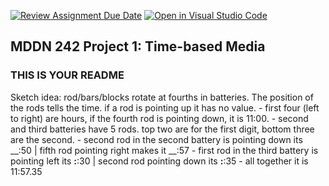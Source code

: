 [![Review Assignment Due Date](https://classroom.github.com/assets/deadline-readme-button-22041afd0340ce965d47ae6ef1cefeee28c7c493a6346c4f15d667ab976d596c.svg)](https://classroom.github.com/a/M3ipj5sV)
[![Open in Visual Studio Code](https://classroom.github.com/assets/open-in-vscode-2e0aaae1b6195c2367325f4f02e2d04e9abb55f0b24a779b69b11b9e10269abc.svg)](https://classroom.github.com/online_ide?assignment_repo_id=18378502&assignment_repo_type=AssignmentRepo)
## MDDN 242 Project 1: Time-based Media  

### THIS IS YOUR README

Sketch idea:
rod/bars/blocks rotate at fourths in batteries. The position of the rods tells the time. if a rod is pointing up it has no value.
    - first four (left to right) are hours, if the fourth rod is pointing down, it is 11:00.
    - second and third batteries have 5 rods. top two are for the first digit, bottom three are the second.
        - second rod in the second battery is pointing down its __:50 | fifth rod pointing right makes it __:57
        - first rod in the third battery is pointing left its __:__:30 | second rod pointing down its __:__:35
    - all together it is 11:57.35

